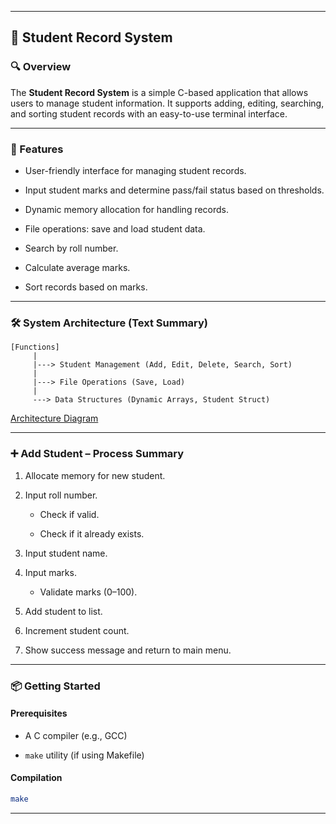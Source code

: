 
* * *

📘 Student Record System
------------------------

### 🔍 Overview

The **Student Record System** is a simple C-based application that allows users to manage student information. It supports adding, editing, searching, and sorting student records with an easy-to-use terminal interface.

* * *

### 🚀 Features

*   User-friendly interface for managing student records.
    
*   Input student marks and determine pass/fail status based on thresholds.
    
*   Dynamic memory allocation for handling records.
    
*   File operations: save and load student data.
    
*   Search by roll number.
    
*   Calculate average marks.
    
*   Sort records based on marks.
    

* * *

### 🛠️ System Architecture (Text Summary)

```
[Functions]
     |
     |---> Student Management (Add, Edit, Delete, Search, Sort)
     |
     |---> File Operations (Save, Load)
     |
     ---> Data Structures (Dynamic Arrays, Student Struct)
```


[Architecture Diagram](https://excalidraw.com/#json=ckG_SyjsADjs2U_0_dLcK,nw4arQDPmLURHkWsgi8DJQ)


* * *

### ➕ Add Student – Process Summary

1.  Allocate memory for new student.
    
2.  Input roll number.
    
    *   Check if valid.
        
    *   Check if it already exists.
        
3.  Input student name.
    
4.  Input marks.
    
    *   Validate marks (0–100).
        
5.  Add student to list.
    
6.  Increment student count.
    
7.  Show success message and return to main menu.
    

* * *

### 📦 Getting Started

#### Prerequisites

*   A C compiler (e.g., GCC)
    
*   `make` utility (if using Makefile)
    

#### Compilation

```bash
make
```

* * *
